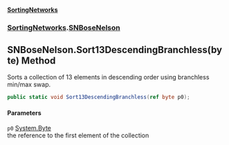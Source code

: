 #### [SortingNetworks](index.md 'index')
### [SortingNetworks](SortingNetworks.md 'SortingNetworks').[SNBoseNelson](SortingNetworks_SNBoseNelson.md 'SortingNetworks.SNBoseNelson')
## SNBoseNelson.Sort13DescendingBranchless(byte) Method
Sorts a collection of 13 elements in descending order using branchless min/max swap.  
```csharp
public static void Sort13DescendingBranchless(ref byte p0);
```
#### Parameters
<a name='SortingNetworks_SNBoseNelson_Sort13DescendingBranchless(byte)_p0'></a>
`p0` [System.Byte](https://docs.microsoft.com/en-us/dotnet/api/System.Byte 'System.Byte')  
the reference to the first element of the collection
  
